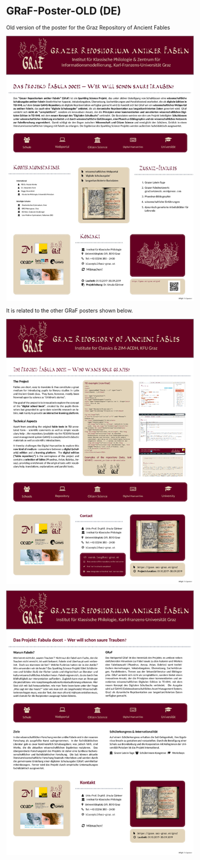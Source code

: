 # GRaF-Poster-OLD (DE) 
Old version of the poster for the Graz Repository of Ancient Fables

![Preview of old GRaF poster layout](https://github.com/latex-ninja/GRaF-Budapest-Poster/blob/master/preview-graf-altes-poster.jpg)


It is related to the other GRaF posters shown below.

![Preview of Graz Budapest Poster](https://github.com/latex-ninja/GRaF-Budapest-Poster/blob/master/preview-budapest-poster.png)

![Preview of final GRaF poster](https://github.com/latex-ninja/GRaF-Budapest-Poster/blob/master/preview-grafposter.png)
